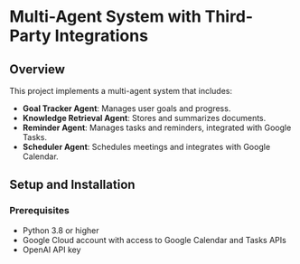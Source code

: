 # Multi-Agent System with Third-Party Integrations

## Overview

This project implements a multi-agent system that includes:

- **Goal Tracker Agent**: Manages user goals and progress.
- **Knowledge Retrieval Agent**: Stores and summarizes documents.
- **Reminder Agent**: Manages tasks and reminders, integrated with Google Tasks.
- **Scheduler Agent**: Schedules meetings and integrates with Google Calendar.

## Setup and Installation

### Prerequisites

- Python 3.8 or higher
- Google Cloud account with access to Google Calendar and Tasks APIs
- OpenAI API key